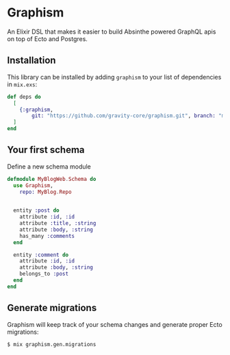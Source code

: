 # Graphism

An Elixir DSL that makes it easier to build Absinthe powered GraphQL apis 
on top of Ecto and Postgres.


## Installation

This library can be installed by adding `graphism` to your list of dependencies in `mix.exs`:

```elixir
def deps do
  [
    {:graphism,
        git: "https://github.com/gravity-core/graphism.git", branch: "main"}
  ]
end
```

## Your first schema

Define a new schema module 

```elixir
defmodule MyBlogWeb.Schema do
  use Graphism,
    repo: MyBlog.Repo

    
  entity :post do
    attribute :id, :id
    attribute :title, :string
    attribute :body, :string
    has_many :comments
  end

  entity :comment do
    attribute :id, :id
    attribute :body, :string
    belongs_to :post
  end
end

```

## Generate migrations

Graphism will keep track of your schema changes and 
generate proper Ecto migrations:


```
$ mix graphism.gen.migrations

```
